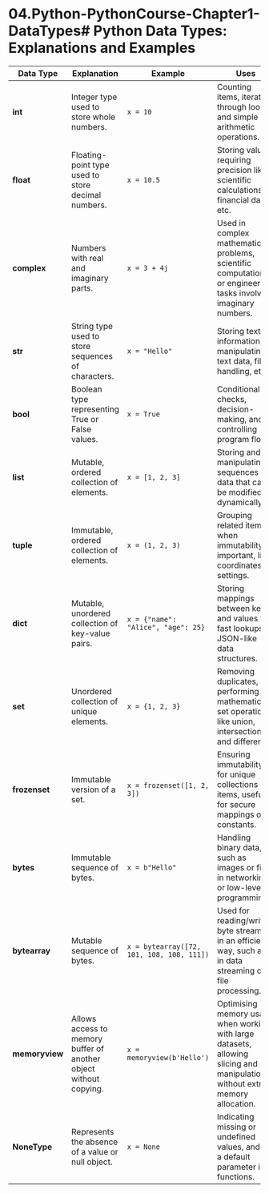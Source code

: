 # 04.Python-PythonCourse-Chapter1-DataTypes# Python Data Types: Explanations and Examples

| **Data Type**      | **Explanation**                                                                 | **Example**                                 | **Uses**                                                                                                                                                   |
|---------------------|---------------------------------------------------------------------------------|---------------------------------------------|-----------------------------------------------------------------------------------------------------------------------------------------------------------|
| **int**            | Integer type used to store whole numbers.                                       | `x = 10`                                   | Counting items, iterating through loops, and simple arithmetic operations.                                                                                |
| **float**          | Floating-point type used to store decimal numbers.                             | `x = 10.5`                                 | Storing values requiring precision like scientific calculations, financial data, etc.                                                                     |
| **complex**        | Numbers with real and imaginary parts.                                          | `x = 3 + 4j`                               | Used in complex mathematical problems, scientific computation, or engineering tasks involving imaginary numbers.                                           |
| **str**            | String type used to store sequences of characters.                             | `x = "Hello"`                              | Storing textual information, manipulating text data, file handling, etc.                                                                                  |
| **bool**           | Boolean type representing True or False values.                                | `x = True`                                 | Conditional checks, decision-making, and controlling program flow.                                                                                        |
| **list**           | Mutable, ordered collection of elements.                                       | `x = [1, 2, 3]`                            | Storing and manipulating sequences of data that can be modified dynamically.                                                                               |
| **tuple**          | Immutable, ordered collection of elements.                                     | `x = (1, 2, 3)`                            | Grouping related items when immutability is important, like coordinates or settings.                                                                      |
| **dict**           | Mutable, unordered collection of key-value pairs.                              | `x = {"name": "Alice", "age": 25}`         | Storing mappings between keys and values for fast lookups, JSON-like data structures.                                                                     |
| **set**            | Unordered collection of unique elements.                                       | `x = {1, 2, 3}`                            | Removing duplicates, performing mathematical set operations like union, intersection, and difference.                                                     |
| **frozenset**      | Immutable version of a set.                                                    | `x = frozenset([1, 2, 3])`                 | Ensuring immutability for unique collections of items, useful for secure mappings or constants.                                                           |
| **bytes**          | Immutable sequence of bytes.                                                   | `x = b"Hello"`                             | Handling binary data, such as images or files, in networking or low-level programming.                                                                    |
| **bytearray**      | Mutable sequence of bytes.                                                     | `x = bytearray([72, 101, 108, 108, 111])`  | Used for reading/writing byte streams in an efficient way, such as in data streaming or file processing.                                                  |
| **memoryview**     | Allows access to memory buffer of another object without copying.               | `x = memoryview(b'Hello')`                 | Optimising memory usage when working with large datasets, allowing slicing and manipulation without extra memory allocation.                               |
| **NoneType**       | Represents the absence of a value or null object.                              | `x = None`                                 | Indicating missing or undefined values, and as a default parameter in functions.                                                                          |
